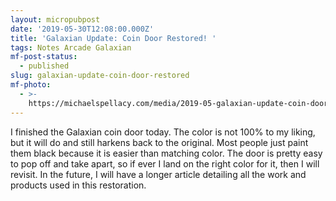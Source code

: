 ```yaml
---
layout: micropubpost
date: '2019-05-30T12:08:00.000Z'
title: 'Galaxian Update: Coin Door Restored! '
tags: Notes Arcade Galaxian
mf-post-status:
  - published
slug: galaxian-update-coin-door-restored
mf-photo:
  - >-
    https://michaelspellacy.com/media/2019-05-galaxian-update-coin-door-restored/1559218110733.jpg
---
```

I finished the Galaxian coin door today. The color is not 100% to my liking, but it will do and still harkens back to the original. Most people just paint them black because it is easier than matching color. The door is pretty easy to pop off and take apart, so if ever I land on the right color for it, then I will revisit. In the future, I will have a longer article detailing all the work and products used in this restoration.

